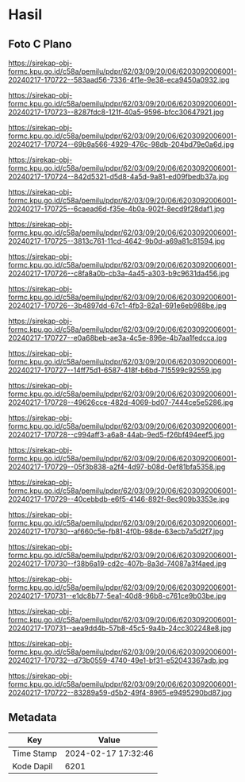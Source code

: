 # Hasil

## Foto C Plano

https://sirekap-obj-formc.kpu.go.id/c58a/pemilu/pdpr/62/03/09/20/06/6203092006001-20240217-170722--583aad56-7336-4f1e-9e38-eca9450a0932.jpg

https://sirekap-obj-formc.kpu.go.id/c58a/pemilu/pdpr/62/03/09/20/06/6203092006001-20240217-170723--8287fdc8-121f-40a5-9596-bfcc30647921.jpg

https://sirekap-obj-formc.kpu.go.id/c58a/pemilu/pdpr/62/03/09/20/06/6203092006001-20240217-170724--69b9a566-4929-476c-98db-204bd79e0a6d.jpg

https://sirekap-obj-formc.kpu.go.id/c58a/pemilu/pdpr/62/03/09/20/06/6203092006001-20240217-170724--842d5321-d5d8-4a5d-9a81-ed09fbedb37a.jpg

https://sirekap-obj-formc.kpu.go.id/c58a/pemilu/pdpr/62/03/09/20/06/6203092006001-20240217-170725--6caead6d-f35e-4b0a-902f-8ecd9f28daf1.jpg

https://sirekap-obj-formc.kpu.go.id/c58a/pemilu/pdpr/62/03/09/20/06/6203092006001-20240217-170725--3813c761-11cd-4642-9b0d-a69a81c81594.jpg

https://sirekap-obj-formc.kpu.go.id/c58a/pemilu/pdpr/62/03/09/20/06/6203092006001-20240217-170726--c8fa8a0b-cb3a-4a45-a303-b9c9631da456.jpg

https://sirekap-obj-formc.kpu.go.id/c58a/pemilu/pdpr/62/03/09/20/06/6203092006001-20240217-170726--3b4897dd-67c1-4fb3-82a1-691e6eb988be.jpg

https://sirekap-obj-formc.kpu.go.id/c58a/pemilu/pdpr/62/03/09/20/06/6203092006001-20240217-170727--e0a68beb-ae3a-4c5e-896e-4b7aa1fedcca.jpg

https://sirekap-obj-formc.kpu.go.id/c58a/pemilu/pdpr/62/03/09/20/06/6203092006001-20240217-170727--14ff75d1-6587-418f-b6bd-715599c92559.jpg

https://sirekap-obj-formc.kpu.go.id/c58a/pemilu/pdpr/62/03/09/20/06/6203092006001-20240217-170728--49626cce-482d-4069-bd07-7444ce5e5286.jpg

https://sirekap-obj-formc.kpu.go.id/c58a/pemilu/pdpr/62/03/09/20/06/6203092006001-20240217-170728--c994aff3-a6a8-44ab-9ed5-f26bf494eef5.jpg

https://sirekap-obj-formc.kpu.go.id/c58a/pemilu/pdpr/62/03/09/20/06/6203092006001-20240217-170729--05f3b838-a2f4-4d97-b08d-0ef81bfa5358.jpg

https://sirekap-obj-formc.kpu.go.id/c58a/pemilu/pdpr/62/03/09/20/06/6203092006001-20240217-170729--40cebbdb-e6f5-4146-892f-8ec909b3353e.jpg

https://sirekap-obj-formc.kpu.go.id/c58a/pemilu/pdpr/62/03/09/20/06/6203092006001-20240217-170730--af660c5e-fb81-4f0b-98de-63ecb7a5d2f7.jpg

https://sirekap-obj-formc.kpu.go.id/c58a/pemilu/pdpr/62/03/09/20/06/6203092006001-20240217-170730--f38b6a19-cd2c-407b-8a3d-74087a3f4aed.jpg

https://sirekap-obj-formc.kpu.go.id/c58a/pemilu/pdpr/62/03/09/20/06/6203092006001-20240217-170731--e1dc8b77-5ea1-40d8-96b8-c761ce9b03be.jpg

https://sirekap-obj-formc.kpu.go.id/c58a/pemilu/pdpr/62/03/09/20/06/6203092006001-20240217-170731--aea9dd4b-57b8-45c5-9a4b-24cc302248e8.jpg

https://sirekap-obj-formc.kpu.go.id/c58a/pemilu/pdpr/62/03/09/20/06/6203092006001-20240217-170732--d73b0559-4740-49e1-bf31-e52043367adb.jpg

https://sirekap-obj-formc.kpu.go.id/c58a/pemilu/pdpr/62/03/09/20/06/6203092006001-20240217-170722--83289a59-d5b2-49f4-8965-e9495290bd87.jpg


## Metadata

| Key        | Value               |
| ---------- | ------------------- |
| Time Stamp | 2024-02-17 17:32:46 |
| Kode Dapil | 6201                |



